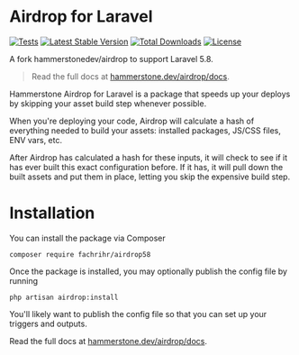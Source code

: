 # Airdrop for Laravel

[![Tests](https://github.com/hammerstonehq/airdrop/actions/workflows/tests.yml/badge.svg)](https://github.com/hammerstonehq/airdrop/actions/workflows/tests.yml) [![Latest Stable Version](https://poser.pugx.org/hammerstone/airdrop/v)](//packagist.org/packages/hammerstone/airdrop) [![Total Downloads](https://poser.pugx.org/hammerstone/airdrop/downloads)](//packagist.org/packages/hammerstone/airdrop) [![License](https://poser.pugx.org/hammerstone/airdrop/license)](//packagist.org/packages/hammerstone/airdrop)

A fork hammerstonedev/airdrop to support Laravel 5.8.

> Read the full docs at [hammerstone.dev/airdrop/docs](https://hammerstone.dev/airdrop/docs/main/overview).

Hammerstone Airdrop for Laravel is a package that speeds up your deploys by skipping your asset build step whenever possible.

When you're deploying your code, Airdrop will calculate a hash of everything needed to build your assets: installed packages, JS/CSS files, ENV vars, etc.

After Airdrop has calculated a hash for these inputs, it will check to see if it has ever built this exact configuration before. If it has, it will pull down the built assets and put them in place, letting you skip the expensive build step.


# Installation

You can install the package via Composer
```console
composer require fachrihr/airdrop58
```

Once the package is installed, you may optionally publish the config file by running 
```console
php artisan airdrop:install
```

You'll likely want to publish the config file so that you can set up your triggers and outputs.

Read the full docs at [hammerstone.dev/airdrop/docs](https://hammerstone.dev/airdrop/docs/main/overview).
